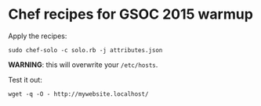 # Chef recipes for GSOC 2015 warmup

Apply the recipes:

`sudo chef-solo -c solo.rb -j attributes.json`

**WARNING**: this will overwrite your `/etc/hosts`.

Test it out:

`wget -q -O - http://mywebsite.localhost/`
